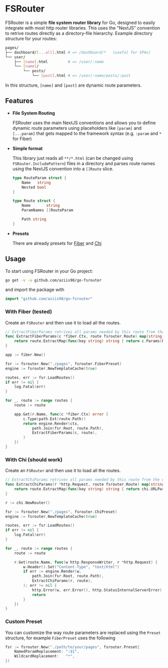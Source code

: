 # FSRouter

FSRouter is a simple **file system router library** for Go, designed to easily integrate with most http router libraries. This uses the "NextJS" convention to retrive routes directly as a directory-file hierarchy. Example directory structure for your routes:

```bash shell
pages/
├── dashboard/[...all].html # => /dashboard/*   (useful for SPAs)
└── user/
    ├── [name].html         # => /user/:name
    └── [name]/
        └── posts/
            └── [post].html # => /user/:name/posts/:post
```

In this structure, `[name]` and `[post]` are dynamic route parameters.

## Features

- **File System Routing**

    FSRouter uses the main NextJS conventions and allows you to define dynamic route parameters using placeholders like `[param]` and `[...param]` that gets mapped to the framework syntax (e.g. `:param` and `*` for Fiber)

- **Simple format**

    This library just reads all `**/*.html` (can be changed using `FSRouter.IncludePattern`) files in a directory and parses route names using the NextJS convention into a `[]Route` slice.

    ```go
    type RouteParam struct {
        Name   string
        Nested bool
    }

    type Route struct {
        Name       string
        ParamNames []RouteParam

        Path string
    }
    ```

- **Presets** 

    There are already presets for [Fiber](https://github.com/gofiber/fiber) and [Chi](https://github.com/go-chi/chi)

## Usage

To start using FSRouter in your Go project:

```bash shell
go get -v -u github.com/aziis98/go-fsrouter
```

and import the package with

```go
import "github.com/aziis98/go-fsrouter"
```

### With Fiber (tested)

Create an `FSRouter` and then use it to load all the routes.

```go
// ExtractFiberParams retrives all params needed by this route from the current context
func ExtractFiberParams(c *fiber.Ctx, route fsrouter.Route) map[string]string {
    return route.ExtractMap(func(key string) string { return c.Params(key) })
}
```

```go
app := fiber.New()

fsr := fsrouter.New("./pages", fsrouter.FiberPreset)
engine := fsrouter.NewTemplateCache(true)

routes, err := fsr.LoadRoutes()
if err != nil {
    log.Fatal(err)
}

for _, route := range routes {
    route := route

    app.Get(r.Name, func(c *fiber.Ctx) error {
        c.Type(path.Ext(route.Path))
        return engine.Render(ctx, 
            path.Join(fsr.Root, route.Path), 
            ExtractFiberParams(c, route),
        )
    })
}
```

### With Chi (should work)

Create an `FSRouter` and then use it to load all the routes.

```go
// ExtractChiParams retrives all params needed by this route from the current context
func ExtractChiParams(r *http.Request, route fsrouter.Route) map[string]string {
    return route.ExtractMap(func(key string) string { return chi.URLParam(r, key) })
}

```

```go
r := chi.NewRouter()

fsr := fsrouter.New("./pages", fsrouter.ChiPreset)
engine := fsrouter.NewTemplateCache(true)

routes, err := fsr.LoadRoutes()
if err != nil {
    log.Fatal(err)
}

for _, route := range routes {
    route := route

    r.Get(route.Name, func(w http.ResponseWriter, r *http.Request) {
        w.Header().Set("Content-Type", "text/html")
        if err := engine.Render(w, 
            path.Join(fsr.Root, route.Path), 
            ExtractChiParams(r, route),
        ); err != nil {
            http.Error(w, err.Error(), http.StatusInternalServerError)
            return
        }
    })
}
```

### Custom Preset

You can customize the way route parameters are replaced using the `Preset` structure, for example `FiberPreset` uses the following

```go
fsr := fsrouter.New("./path/to/your/pages", fsrouter.Preset{
    NamedParamReplacement: ":$1",
    WildcardReplacement:   "*",
})
```
